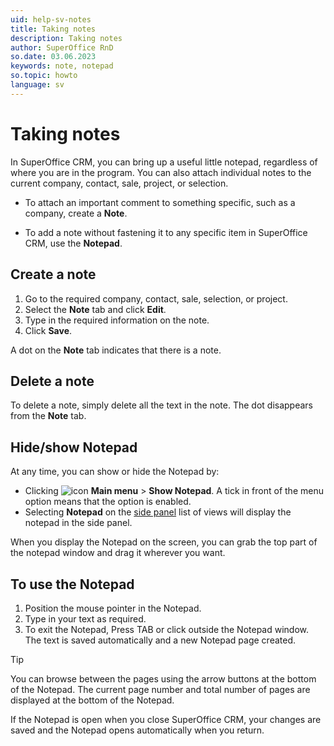```yaml
---
uid: help-sv-notes
title: Taking notes
description: Taking notes
author: SuperOffice RnD
so.date: 03.06.2023
keywords: note, notepad
so.topic: howto
language: sv
---
```


# Taking notes

In SuperOffice CRM, you can bring up a useful little notepad, regardless of where you are in the program. You can also attach individual notes to the current company, contact, sale, project, or selection.

* To attach an important comment to something specific, such as a company, create a **Note**.

* To add a note without fastening it to any specific item in SuperOffice CRM, use the **Notepad**.

## Create a note

1. Go to the required company, contact, sale, selection, or project.
2. Select the **Note** tab and click **Edit**.
3. Type in the required information on the note.
4. Click **Save**.

A dot on the **Note** tab indicates that there is a note.

## Delete a note

To delete a note, simply delete all the text in the note. The dot disappears from the **Note** tab.

## Hide/show Notepad

At any time, you can show or hide the Notepad by:

* Clicking ![icon][img1] **Main menu** > **Show Notepad**. A tick in front of the menu option means that the option is enabled.
* Selecting **Notepad** on the [side panel][1] list of views will display the notepad in the side panel.

When you display the Notepad on the screen, you can grab the top part of the notepad window and drag it wherever you want.

## To use the Notepad

1. Position the mouse pointer in the Notepad.
2. Type in your text as required.
3. To exit the Notepad, Press TAB or click outside the Notepad window. The text is saved automatically and a new Notepad page created.

> [!TIP]
> You can browse between the pages using the arrow buttons at the bottom of the Notepad. The current page number and total number of pages are displayed at the bottom of the Notepad.

If the Notepad is open when you close SuperOffice CRM, your changes are saved and the Notepad opens automatically when you return.

<!-- Referenced links -->
[1]: ../getting-started/main-screen/side-panel.md

<!-- Referenced images -->
[img1]: ../../../media/icons/main-menu-small.png

